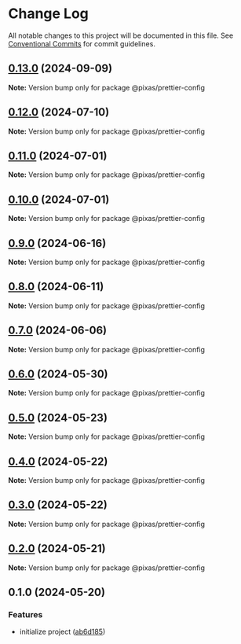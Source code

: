 # Change Log

All notable changes to this project will be documented in this file.
See [Conventional Commits](https://conventionalcommits.org) for commit guidelines.

## [0.13.0](https://github.com/kagawagao/pixas/compare/v0.12.5...v0.13.0) (2024-09-09)

**Note:** Version bump only for package @pixas/prettier-config

## [0.12.0](https://github.com/kagawagao/pixas/compare/v0.11.0...v0.12.0) (2024-07-10)

**Note:** Version bump only for package @pixas/prettier-config

## [0.11.0](https://github.com/kagawagao/pixas/compare/v0.10.1...v0.11.0) (2024-07-01)

**Note:** Version bump only for package @pixas/prettier-config

## [0.10.0](https://github.com/kagawagao/pixas/compare/v0.9.1...v0.10.0) (2024-07-01)

**Note:** Version bump only for package @pixas/prettier-config

## [0.9.0](https://github.com/kagawagao/pixas/compare/v0.8.1...v0.9.0) (2024-06-16)

**Note:** Version bump only for package @pixas/prettier-config

## [0.8.0](https://github.com/kagawagao/pixas/compare/v0.7.3...v0.8.0) (2024-06-11)

**Note:** Version bump only for package @pixas/prettier-config

## [0.7.0](https://github.com/kagawagao/pixas/compare/v0.6.4...v0.7.0) (2024-06-06)

**Note:** Version bump only for package @pixas/prettier-config

## [0.6.0](https://github.com/kagawagao/pixas/compare/v0.5.0...v0.6.0) (2024-05-30)

**Note:** Version bump only for package @pixas/prettier-config

## [0.5.0](https://github.com/kagawagao/pixas/compare/v0.4.1...v0.5.0) (2024-05-23)

**Note:** Version bump only for package @pixas/prettier-config

## [0.4.0](https://github.com/kagawagao/pixas/compare/v0.3.0...v0.4.0) (2024-05-22)

**Note:** Version bump only for package @pixas/prettier-config

## [0.3.0](https://github.com/kagawagao/pixas/compare/v0.2.1...v0.3.0) (2024-05-22)

**Note:** Version bump only for package @pixas/prettier-config

## [0.2.0](https://github.com/kagawagao/pixas/compare/v0.1.2...v0.2.0) (2024-05-21)

**Note:** Version bump only for package @pixas/prettier-config

## 0.1.0 (2024-05-20)

### Features

- initialize project ([ab6d185](https://github.com/kagawagao/pixas/commit/ab6d1855815a0c53fd72b3a844dadd39bae5a002))
